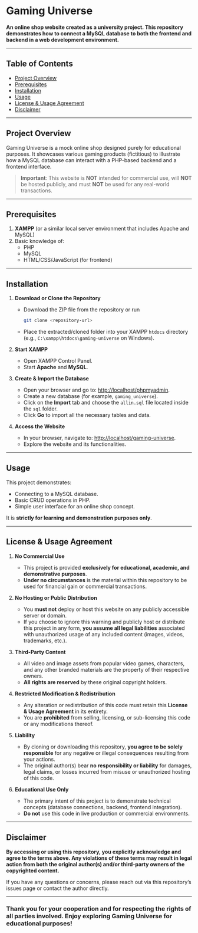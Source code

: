 # Gaming Universe

**An online shop website created as a university project. This repository demonstrates how to connect a MySQL database to both the frontend and backend in a web development environment.**

---

## Table of Contents
- [Project Overview](#project-overview)
- [Prerequisites](#prerequisites)
- [Installation](#installation)
- [Usage](#usage)
- [License & Usage Agreement](#license--usage-agreement)
- [Disclaimer](#disclaimer)

---

## Project Overview
Gaming Universe is a mock online shop designed purely for educational purposes. It showcases various gaming products (fictitious) to illustrate how a MySQL database can interact with a PHP-based backend and a frontend interface.

> **Important**: This website is **NOT** intended for commercial use, will **NOT** be hosted publicly, and must **NOT** be used for any real-world transactions.

---

## Prerequisites
1. **XAMPP** (or a similar local server environment that includes Apache and MySQL)
2. Basic knowledge of:
   - PHP
   - MySQL
   - HTML/CSS/JavaScript (for frontend)

---

## Installation

1. **Download or Clone the Repository**
   - Download the ZIP file from the repository or run  
     ```bash
     git clone <repository-url>
     ```
   - Place the extracted/cloned folder into your XAMPP `htdocs` directory (e.g., `C:\xampp\htdocs\gaming-universe` on Windows).

2. **Start XAMPP**
   - Open XAMPP Control Panel.
   - Start **Apache** and **MySQL**.

3. **Create & Import the Database**
   - Open your browser and go to: [http://localhost/phpmyadmin](http://localhost/phpmyadmin).
   - Create a new database (for example, `gaming_universe`).
   - Click on the **Import** tab and choose the `allin.sql` file located inside the `sql` folder.
   - Click **Go** to import all the necessary tables and data.

4. **Access the Website**
   - In your browser, navigate to: [http://localhost/gaming-universe](http://localhost/gaming-universe).
   - Explore the website and its functionalities.

---

## Usage
This project demonstrates:
- Connecting to a MySQL database.
- Basic CRUD operations in PHP.
- Simple user interface for an online shop concept.

It is **strictly for learning and demonstration purposes only**.

---

## License & Usage Agreement
1. **No Commercial Use**  
   - This project is provided **exclusively for educational, academic, and demonstrative purposes**.  
   - **Under no circumstances** is the material within this repository to be used for financial gain or commercial transactions.

2. **No Hosting or Public Distribution**  
   - You **must not** deploy or host this website on any publicly accessible server or domain.  
   - If you choose to ignore this warning and publicly host or distribute this project in any form, **you assume all legal liabilities** associated with unauthorized usage of any included content (images, videos, trademarks, etc.).

3. **Third-Party Content**  
   - All video and image assets from popular video games, characters, and any other branded materials are the property of their respective owners.  
   - **All rights are reserved** by these original copyright holders.

4. **Restricted Modification & Redistribution**  
   - Any alteration or redistribution of this code must retain this **License & Usage Agreement** in its entirety.  
   - You are **prohibited** from selling, licensing, or sub-licensing this code or any modifications thereof.

5. **Liability**  
   - By cloning or downloading this repository, **you agree to be solely responsible** for any negative or illegal consequences resulting from your actions.  
   - The original author(s) bear **no responsibility or liability** for damages, legal claims, or losses incurred from misuse or unauthorized hosting of this code.

6. **Educational Use Only**  
   - The primary intent of this project is to demonstrate technical concepts (database connections, backend, frontend integration).  
   - **Do not** use this code in live production or commercial environments.

---

## Disclaimer
**By accessing or using this repository, you explicitly acknowledge and agree to the terms above. Any violations of these terms may result in legal action from both the original author(s) and/or third-party owners of the copyrighted content.**

If you have any questions or concerns, please reach out via this repository’s issues page or contact the author directly.

---

### Thank you for your cooperation and for respecting the rights of all parties involved. Enjoy exploring **Gaming Universe** for educational purposes!
